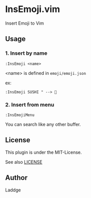 # InsEmoji.vim
Insert Emoji to Vim
## Usage
### 1. Insert by name

```
:InsEmoji <name>
```

\<name\> is defined in ```emoji/emoji.json```

ex:

```
:InsEmoji SUSHI " --> 🍣
```

### 2. Insert from menu

```
:InsEmojiMenu
```

You can search like any other buffer.

## License
This plugin is under the MIT-License.

See also [LICENSE](LICENSE)

## Author
Laddge
